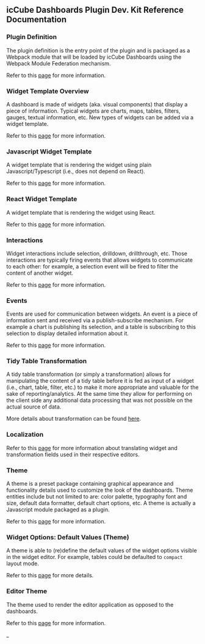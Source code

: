 ## icCube Dashboards Plugin Dev. Kit Reference Documentation

### Plugin Definition

The plugin definition is the entry point of the plugin and is packaged as a Webpack module that will be loaded by icCube
Dashboards using the Webpack Module Federation mechanism.

Refer to this [page](PluginDefinition.md) for more information.

### Widget Template Overview

A dashboard is made of widgets (aka. visual components) that display a piece of information. Typical widgets are charts,
maps, tables, filters, gauges, textual information, etc. New types of widgets can be added via a widget template.

Refer to this [page](WidgetTemplate.md) for more information.

### Javascript Widget Template

A widget template that is rendering the widget using plain Javascript/Typescript (i.e., does not depend on React).

Refer to this [page](JavascriptTemplate.md) for more information.

### React Widget Template

A widget template that is rendering the widget using React.

Refer to this [page](ReactTemplate.md) for more information.

### Interactions

Widget interactions include selection, drilldown, drillthrough, etc. Those interactions are typically firing events
that allows widgets to communicate to each other: for example, a selection event will be fired to filter the content of
another widget.

Refer to this [page](Interactions.md) for more information.

### Events

Events are used for communication between widgets. An event is a piece of information sent and received via a
publish-subscribe mechanism. For example a chart is publishing its selection, and a table is subscribing to this
selection to display detailed information about it.

Refer to this [page](Events.md) for more information.

### Tidy Table Transformation

A tidy table transformation (or simply a transformation) allows for manipulating the content of a tidy table before it
is fed as input of a widget (i.e., chart, table, filter, etc.) to make it more appropriate and valuable for the sake
of reporting/analytics. At the same time they allow for performing on the client side any additional data processing
that was not possible on the actual source of data.

More details about transformation can be found [here](TidyTableTransformations.md).

### Localization

Refer to this [page](Localization.md) for more information about translating widget and transformation fields used in
their respective editors.

### Theme

A theme is a preset package containing graphical appearance and functionality details used to customize the look of the
dashboards. Theme entities include but not limited to are: color palette, typography font and size, default data
formatter, default chart options, etc. A theme is actually a Javascript module packaged as a plugin.

Refer to this [page](Theme.md) for more information.

### Widget Options: Default Values (Theme)

A theme is able to (re)define the default values of the widget options visible in the widget editor. For example, tables
could be defaulted to `compact` layout mode.

Refer to this [page](ThemeWidgetDefaults.md) for more details.

### Editor Theme

The theme used to render the editor application as opposed to the dashboards.

Refer to this [page](EditorTheme.md) for more information.

_